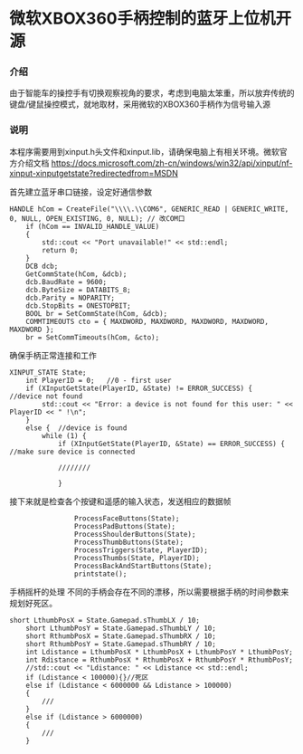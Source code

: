 # 微软XBOX360手柄控制的蓝牙上位机开源

###  **介绍**
由于智能车的操控手有切换观察视角的要求，考虑到电脑太笨重，所以放弃传统的键盘/键鼠操控模式，就地取材，采用微软的XBOX360手柄作为信号输入源

### 说明
本程序需要用到xinput.h头文件和xinput.lib，请确保电脑上有相关环境。微软官方介绍文档 https://docs.microsoft.com/zh-cn/windows/win32/api/xinput/nf-xinput-xinputgetstate?redirectedfrom=MSDN


首先建立蓝牙串口链接，设定好通信参数

```
HANDLE hCom = CreateFile("\\\\.\\COM6", GENERIC_READ | GENERIC_WRITE, 0, NULL, OPEN_EXISTING, 0, NULL); // 改COM口
	if (hCom == INVALID_HANDLE_VALUE)
	{
		std::cout << "Port unavailable!" << std::endl;
		return 0;
	}
	DCB dcb;
	GetCommState(hCom, &dcb);
	dcb.BaudRate = 9600;
	dcb.ByteSize = DATABITS_8;
	dcb.Parity = NOPARITY;
	dcb.StopBits = ONESTOPBIT;
	BOOL br = SetCommState(hCom, &dcb);
	COMMTIMEOUTS cto = { MAXDWORD, MAXDWORD, MAXDWORD, MAXDWORD, MAXDWORD };
	br = SetCommTimeouts(hCom, &cto);
```

确保手柄正常连接和工作

```
XINPUT_STATE State;
	int PlayerID = 0;	//0 - first user
	if (XInputGetState(PlayerID, &State) != ERROR_SUCCESS) {	//device not found
		std::cout << "Error: a device is not found for this user: " << PlayerID << " !\n";
	}
	else {	//device is found
		while (1) {
			if (XInputGetState(PlayerID, &State) == ERROR_SUCCESS) {	//make sure device is connected
			
			////////
			
			}
```

接下来就是检查各个按键和遥感的输入状态，发送相应的数据帧

```
				ProcessFaceButtons(State);
				ProcessPadButtons(State);
				ProcessShoulderButtons(State);
				ProcessThumbButtons(State);
				ProcessTriggers(State, PlayerID);
				ProcessThumbs(State, PlayerID);
				ProcessBackAndStartButtons(State);
				printstate();
```

手柄摇杆的处理
不同的手柄会存在不同的漂移，所以需要根据手柄的时间参数来规划好死区。

```
short LthumbPosX = State.Gamepad.sThumbLX / 10; 
	short LthumbPosY = State.Gamepad.sThumbLY / 10;
	short RthumbPosX = State.Gamepad.sThumbRX / 10;
	short RthumbPosY = State.Gamepad.sThumbRY / 10;
	int Ldistance = LthumbPosX * LthumbPosX + LthumbPosY * LthumbPosY;
	int Rdistance = RthumbPosX * RthumbPosX + RthumbPosY * RthumbPosY;
	//std::cout << "Ldistance: " << Ldistance << std::endl;
	if (Ldistance < 100000){}//死区
	else if (Ldistance < 6000000 && Ldistance > 100000)
	{
		///
	}
	else if (Ldistance > 6000000)
	{
	    ///
	}
```
